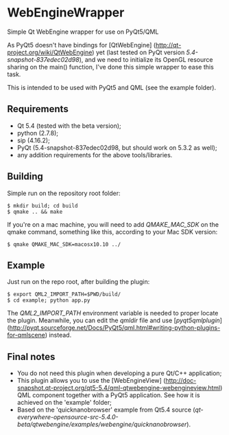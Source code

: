 WebEngineWrapper
================

Simple Qt WebEngine wrapper for use on PyQt5/QML

As PyQt5 doesn't have bindings for [QtWebEngine]
(http://qt-project.org/wiki/QtWebEngine) yet (last tested on PyQt version
*5.4-snapshot-837edec02d98*), and we need to initialize its OpenGL resource 
sharing on the main() function, I've done this simple wrapper to ease this task.

This is intended to be used with PyQt5 and QML (see the example folder).


Requirements
------------

- Qt 5.4 (tested with the beta version);
- python (2.7.8);
- sip (4.16.2);
- PyQt (5.4-snapshot-837edec02d98, but should work on 5.3.2 as well);
- any addition requirements for the above tools/libraries.


Building
--------

Simple run on the repository root folder:
```
$ mkdir build; cd build
$ qmake .. && make
```

If you're on a mac machine, you will need to add *QMAKE_MAC_SDK* on the qmake
command, something like this, according to your Mac SDK version:
```
$ qmake QMAKE_MAC_SDK=macosx10.10 ../
```


Example
------

Just run on the repo root, after building the plugin:
```
$ export QML2_IMPORT_PATH=$PWD/build/
$ cd example; python app.py
```

The *QML2_IMPORT_PATH* environment variable is needed to proper locate the
plugin. Meanwhile, you can edit the *qmldir* file and use [*pyqt5qmlplugin*]
(http://pyqt.sourceforge.net/Docs/PyQt5/qml.html#writing-python-plugins-for-qmlscene)
instead.


Final notes
----------

- You do not need this plugin when developing a pure Qt/C++ application;
- This plugin allows you to use the [WebEngineView]
(http://doc-snapshot.qt-project.org/qt5-5.4/qml-qtwebengine-webengineview.html)
QML component together with a PyQt5 application. See how it is achieved on the
'example' folder;
- Based on the 'quicknanobrowser' example from Qt5.4 source
(*qt-everywhere-opensource-src-5.4.0-beta/qtwebengine/examples/webengine/quicknanobrowser*).
